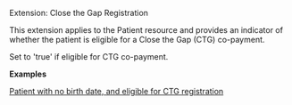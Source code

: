 Extension: Close the Gap Registration

This extension applies to the Patient resource and provides  an indicator of whether the patient is eligible for a Close the Gap (CTG) co-payment. 

Set to 'true' if eligible for CTG co-payment.

**Examples**

[Patient with no birth date, and eligible for CTG registration](Patient-example2.html)